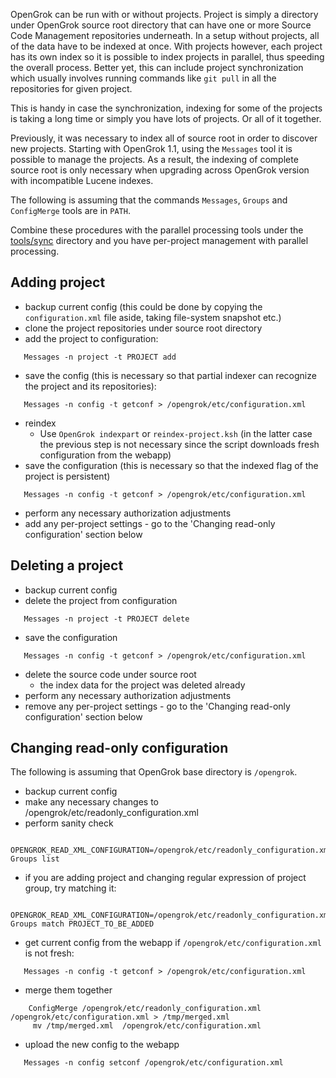OpenGrok can be run with or without projects. Project is simply a directory under OpenGrok source root directory that can have one or more Source Code Management repositories underneath. In a setup without projects, all of the data have to be indexed at once. With projects however, each project has its own index so it is possible to index projects in parallel, thus speeding the overall process. Better yet, this can include project synchronization which usually involves running commands like `git pull` in all the repositories for given project.

This is handy in case the synchronization, indexing for some of the projects is taking a long time or simply you have lots of projects. Or all of it together.

Previously, it was necessary to index all of source root in order to discover new projects.
Starting with OpenGrok 1.1, using the `Messages` tool it is possible to manage the projects.
As a result, the indexing of complete source root is only necessary when upgrading across OpenGrok version
with incompatible Lucene indexes.

The following is assuming that the commands `Messages`, `Groups` and `ConfigMerge` tools are in `PATH`.

Combine these procedures with the parallel processing tools under the [tools/sync](https://github.com/OpenGrok/OpenGrok/tree/master/tools/sync) directory and you have per-project management with parallel processing.

## Adding project

- backup current config (this could be done by copying the `configuration.xml` file aside, taking file-system snapshot etc.)
- clone the project repositories under source root directory
- add the project to configuration:
```
   Messages -n project -t PROJECT add
```
- save the config (this is necessary so that partial indexer can recognize the project and its repositories):
```
   Messages -n config -t getconf > /opengrok/etc/configuration.xml
```
- reindex
  - Use `OpenGrok indexpart` or `reindex-project.ksh` (in the latter case the previous step is not necessary since the script downloads fresh configuration from the webapp)
- save the configuration (this is necessary so that the indexed flag of the project is persistent) 
```
   Messages -n config -t getconf > /opengrok/etc/configuration.xml
```
- perform any necessary authorization adjustments
- add any per-project settings - go to the 'Changing read-only configuration' section below

## Deleting a project

- backup current config
- delete the project from configuration 
```
   Messages -n project -t PROJECT delete
```
- save the configuration 
```
   Messages -n config -t getconf > /opengrok/etc/configuration.xml
```
- delete the source code under source root
  - the index data for the project was deleted already
- perform any necessary authorization adjustments
- remove any per-project settings - go to the 'Changing read-only configuration' section below

## Changing read-only configuration

The following is assuming that OpenGrok base directory is `/opengrok`.

- backup current config
- make any necessary changes to /opengrok/etc/readonly_configuration.xml
- perform sanity check 
```
  OPENGROK_READ_XML_CONFIGURATION=/opengrok/etc/readonly_configuration.xml Groups list
```
- if you are adding project and changing regular expression of project group, try matching it: 
```
  OPENGROK_READ_XML_CONFIGURATION=/opengrok/etc/readonly_configuration.xml Groups match PROJECT_TO_BE_ADDED
```
- get current config from the webapp if `/opengrok/etc/configuration.xml` is not fresh: 
```
   Messages -n config -t getconf > /opengrok/etc/configuration.xml
```
- merge them together 
```
    ConfigMerge /opengrok/etc/readonly_configuration.xml /opengrok/etc/configuration.xml > /tmp/merged.xml
     mv /tmp/merged.xml  /opengrok/etc/configuration.xml
```
- upload the new config to the webapp 
```
   Messages -n config setconf /opengrok/etc/configuration.xml
```